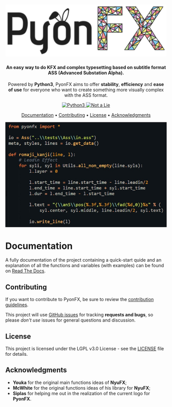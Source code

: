 
<h1 align="center">
  <img src="https://github.com/CoffeeStraw/PyonFX/blob/master/docs/source/_static/PyonFX%20Logo.png?raw=true" alt="PyonFX Logo" width="600">
</h1>

<h4 align="center">An easy way to do KFX and complex typesetting based on subtitle format ASS (Advanced Substation Alpha).</h4>
<p align="center">Powered by <b>Python3</b>, PyonFX aims to offer <b>stability</b>, <b>efficiency</b> and <b>ease of use</b> 
for everyone who want to create something more visually complex with the ASS format.</p>

<p align="center">
  <a href="https://www.python.org/">
    <img src="https://forthebadge.com/images/badges/made-with-python.svg"
         alt="Python3">
  </a>
  <a href="https://forthebadge.com">
    <img src="https://forthebadge.com/images/badges/its-not-a-lie-if-you-believe-it.svg"
         alt="Not a Lie">
  </a>
</p>

<p align="center">
  <a href="#documentation">Documentation</a> •
  <a href="#contributing">Contributing</a> •
  <a href="#license">License</a> •
  <a href="#acknowledgments">Acknowledgments</a>
</p>

<p align="center"><img src="https://github.com/CoffeeStraw/PyonFX/blob/master/docs/source/_static/Screenshot.jpg?raw=true" alt="Screenshot"></p>

# Documentation

A fully documentation of the project containing a quick-start quide and an explanation of all the functions and variables (with examples) can be found on [Read The Docs](http://pyonfx.rtfd.io/).

## Contributing

If you want to contribute to PyonFX, be sure to review the [contribution
guidelines](CONTRIBUTING.md).

This project will use [GitHub issues](https://github.com/CoffeeStraw/PyonFX/issues) for
tracking **requests and bugs**, so please *don't use* issues for general questions and discussion.

## License

This project is licensed under the LGPL v3.0 License - see the [LICENSE](LICENSE) file for details.

## Acknowledgments

* **Youka** for the original main functions ideas of **NyuFX**;
* **McWhite** for the original functions ideas of his library for **NyuFX**;
* **Siplas** for helping me out in the realization of the current logo for **PyonFX**.